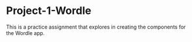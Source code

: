 # Project-1-Wordle
This is a practice assignment that explores in creating the components for the Wordle app.
